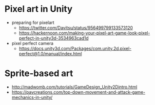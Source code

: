 # Pixel art in Unity




- preparing for pixelart
  - https://twitter.com/Davitsu/status/956499799133573120
  - https://hackernoon.com/making-your-pixel-art-game-look-pixel-perfect-in-unity3d-3534963cad1d
- pixel perfect camera
  - https://docs.unity3d.com/Packages/com.unity.2d.pixel-perfect@1.0/manual/index.html


# Sprite-based art

- http://madwomb.com/tutorials/GameDesign_Unity2Dintro.html
- https://pavcreations.com/top-down-movement-and-attack-game-mechanics-in-unity/
